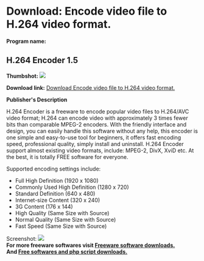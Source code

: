 # Download: Encode video file to H.264 video format.

**Program name:**

## H.264 Encoder 1.5

  
**Thumbshot:** ![](http://www.freewarefiles.com/screenshot/h264encoder1_md.gif)   
  
**Download link:** [Download Encode video file to H.264 video format.](http://freesoftwares.boysofts.com/H-264-Encoder_program_47161.html)  
  


**Publisher's Description**  
  


H.264 Encoder is a freeware to encode popular video files to H.264/AVC video format; H.264 can encode video with approximately 3 times fewer bits than comparable MPEG-2 encoders. With the friendly interface and design, you can easily handle this software without any help, this encoder is one simple and easy-to-use tool for beginners, it offers fast encoding speed, professional quality, simply install and uninstall. H.264 Encoder support almost existing video formats, include: MPEG-2, DivX, XviD etc. At the best, it is totally FREE software for everyone. 

Supported encoding settings include:

  * Full High Definition (1920 x 1080) 
  * Commonly Used High Definition (1280 x 720) 
  * Standard Definition (640 x 480) 
  * Internet-size Content (320 x 240) 
  * 3G Content (176 x 144) 
  * High Quality (Same Size with Source) 
  * Normal Quality (Same Size with Source) 
  * Fast Speed (Same Size with Source) 

  
  
Screenshot: ![](http://www.freewarefiles.com/screenshot/h264encoder1.gif)   
**For more freeware softwares visit [Freeware software downloads.](http://freesoftwares.boysofts.com/)**   
**And [Free softwares and php script downloads.](http://www.boysofts.com/)**
